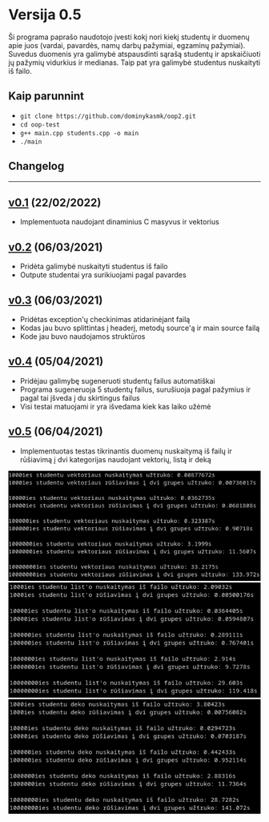 # Versija 0.5

Ši programa paprašo naudotojo įvesti kokį nori kiekį studentų ir duomenų apie juos (vardai, pavardės, namų darbų pažymiai, egzaminų pažymiai).
Suvedus duomenis yra galimybė atspausdinti sąrašą studentų ir apskaičiuoti jų pažymių vidurkius ir medianas.
Taip pat yra galimybė studentus nuskaityti iš failo.

## Kaip parunnint

 - `git clone https://github.com/dominykasmk/oop2.git`
 - `cd oop-test`
 - `g++ main.cpp students.cpp -o main`
 - `./main`

## Changelog
 
 ---
 
## [v0.1](https://github.com/dominykasmk/oop2/tree/v0.1) (22/02/2022)
 - Implementuota naudojant dinaminius C masyvus ir vektorius
## [v0.2](https://github.com/dominykasmk/oop2/tree/v0.2) (06/03/2021)
 - Pridėta galimybė nuskaityti studentus iš failo
 - Outpute studentai yra surikiuojami pagal pavardes
## [v0.3](https://github.com/dominykasmk/oop2/tree/v0.3) (06/03/2021)
 - Pridėtas exception'ų checkinimas atidarinėjant failą
 - Kodas jau buvo splittintas į headerį, metodų source'ą ir main source failą
 - Kode jau buvo naudojamos struktūros
## [v0.4](https://github.com/dominykasmk/oop2/tree/v0.4) (05/04/2021)
 - Pridėjau galimybę sugeneruoti studentų failus automatiškai
 - Programa sugeneruoja 5 studentų failus, surušiuoja pagal pažymius ir pagal tai įšveda į du skirtingus failus
 - Visi testai matuojami ir yra išvedama kiek kas laiko užėmė
## [v0.5](https://github.com/dominykasmk/oop2/tree/v0.5) (06/04/2021)
 - Implementuotas testas tikrinantis duomenų nuskaitymą iš failų ir rūšiavimą į dvi kategorijas naudojant vektorių, listą ir deką

![](vector.png)
![](list.png)
![](deque.png)
